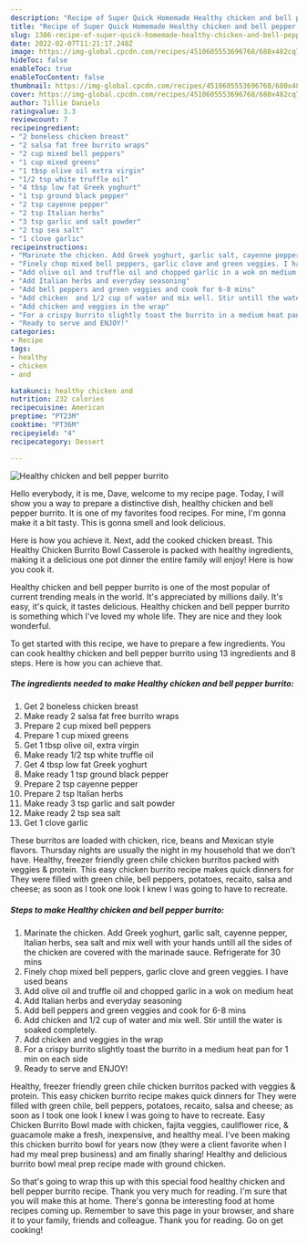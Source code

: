```yaml
---
description: "Recipe of Super Quick Homemade Healthy chicken and bell pepper burrito"
title: "Recipe of Super Quick Homemade Healthy chicken and bell pepper burrito"
slug: 1386-recipe-of-super-quick-homemade-healthy-chicken-and-bell-pepper-burrito
date: 2022-02-07T11:21:17.248Z
image: https://img-global.cpcdn.com/recipes/4510605553696768/680x482cq70/healthy-chicken-and-bell-pepper-burrito-recipe-main-photo.jpg
hideToc: false
enableToc: true
enableTocContent: false
thumbnail: https://img-global.cpcdn.com/recipes/4510605553696768/680x482cq70/healthy-chicken-and-bell-pepper-burrito-recipe-main-photo.jpg
cover: https://img-global.cpcdn.com/recipes/4510605553696768/680x482cq70/healthy-chicken-and-bell-pepper-burrito-recipe-main-photo.jpg
author: Tillie Daniels
ratingvalue: 3.3
reviewcount: 7
recipeingredient:
- "2 boneless chicken breast"
- "2 salsa fat free burrito wraps"
- "2 cup mixed bell peppers"
- "1 cup mixed greens"
- "1 tbsp olive oil extra virgin"
- "1/2 tsp white truffle oil"
- "4 tbsp low fat Greek yoghurt"
- "1 tsp ground black pepper"
- "2 tsp cayenne pepper"
- "2 tsp Italian herbs"
- "3 tsp garlic and salt powder"
- "2 tsp sea salt"
- "1 clove garlic"
recipeinstructions:
- "Marinate the chicken. Add Greek yoghurt, garlic salt, cayenne pepper, Italian herbs, sea salt and mix well with your hands untill all the sides of the chicken are covered with the marinade sauce. Refrigerate for 30 mins"
- "Finely chop mixed bell peppers, garlic clove and green veggies. I have used beans"
- "Add olive oil and truffle oil and chopped garlic in a wok on medium heat"
- "Add Italian herbs and everyday seasoning"
- "Add bell peppers and green veggies and cook for 6-8 mins"
- "Add chicken  and 1/2 cup of water and mix well. Stir untill the water is soaked completely."
- "Add chicken and veggies in the wrap"
- "For a crispy burrito slightly toast the burrito in a medium heat pan for 1 min on each side"
- "Ready to serve and ENJOY!"
categories:
- Recipe
tags:
- healthy
- chicken
- and

katakunci: healthy chicken and 
nutrition: 232 calories
recipecuisine: American
preptime: "PT23M"
cooktime: "PT36M"
recipeyield: "4"
recipecategory: Dessert

---
```



![Healthy chicken and bell pepper burrito](https://img-global.cpcdn.com/recipes/4510605553696768/680x482cq70/healthy-chicken-and-bell-pepper-burrito-recipe-main-photo.jpg)

Hello everybody, it is me, Dave, welcome to my recipe page. Today, I will show you a way to prepare a distinctive dish, healthy chicken and bell pepper burrito. It is one of my favorites food recipes. For mine, I'm gonna make it a bit tasty. This is gonna smell and look delicious.

Here is how you achieve it. Next, add the cooked chicken breast. This Healthy Chicken Burrito Bowl Casserole is packed with healthy ingredients, making it a delicious one pot dinner the entire family will enjoy! Here is how you cook it.

Healthy chicken and bell pepper burrito is one of the most popular of current trending meals in the world. It's appreciated by millions daily. It's easy, it's quick, it tastes delicious. Healthy chicken and bell pepper burrito is something which I've loved my whole life. They are nice and they look wonderful.


To get started with this recipe, we have to prepare a few ingredients. You can cook healthy chicken and bell pepper burrito using 13 ingredients and 8 steps. Here is how you can achieve that.

<!--inarticleads1-->

##### The ingredients needed to make Healthy chicken and bell pepper burrito:

1. Get 2 boneless chicken breast
1. Make ready 2 salsa fat free burrito wraps
1. Prepare 2 cup mixed bell peppers
1. Prepare 1 cup mixed greens
1. Get 1 tbsp olive oil, extra virgin
1. Make ready 1/2 tsp white truffle oil
1. Get 4 tbsp low fat Greek yoghurt
1. Make ready 1 tsp ground black pepper
1. Prepare 2 tsp cayenne pepper
1. Prepare 2 tsp Italian herbs
1. Make ready 3 tsp garlic and salt powder
1. Make ready 2 tsp sea salt
1. Get 1 clove garlic


These burritos are loaded with chicken, rice, beans and Mexican style flavors. Thursday nights are usually the night in my household that we don&#39;t have. Healthy, freezer friendly green chile chicken burritos packed with veggies &amp; protein. This easy chicken burrito recipe makes quick dinners for They were filled with green chile, bell peppers, potatoes, recaito, salsa and cheese; as soon as I took one look I knew I was going to have to recreate. 

<!--inarticleads2-->

##### Steps to make Healthy chicken and bell pepper burrito:

1. Marinate the chicken. Add Greek yoghurt, garlic salt, cayenne pepper, Italian herbs, sea salt and mix well with your hands untill all the sides of the chicken are covered with the marinade sauce. Refrigerate for 30 mins
1. Finely chop mixed bell peppers, garlic clove and green veggies. I have used beans
1. Add olive oil and truffle oil and chopped garlic in a wok on medium heat
1. Add Italian herbs and everyday seasoning
1. Add bell peppers and green veggies and cook for 6-8 mins
1. Add chicken  and 1/2 cup of water and mix well. Stir untill the water is soaked completely.
1. Add chicken and veggies in the wrap
1. For a crispy burrito slightly toast the burrito in a medium heat pan for 1 min on each side
1. Ready to serve and ENJOY!

Healthy, freezer friendly green chile chicken burritos packed with veggies &amp; protein. This easy chicken burrito recipe makes quick dinners for They were filled with green chile, bell peppers, potatoes, recaito, salsa and cheese; as soon as I took one look I knew I was going to have to recreate. Easy Chicken Burrito Bowl made with chicken, fajita veggies, cauliflower rice, &amp; guacamole make a fresh, inexpensive, and healthy meal. I&#39;ve been making this chicken burrito bowl for years now (they were a client favorite when I had my meal prep business) and am finally sharing! Healthy and delicious burrito bowl meal prep recipe made with ground chicken. 

So that's going to wrap this up with this special food healthy chicken and bell pepper burrito recipe. Thank you very much for reading. I'm sure that you will make this at home. There's gonna be interesting food at home recipes coming up. Remember to save this page in your browser, and share it to your family, friends and colleague. Thank you for reading. Go on get cooking!
